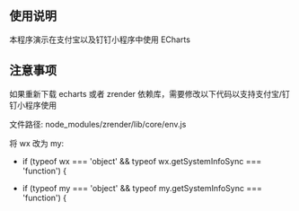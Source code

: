 ## 使用说明
本程序演示在支付宝以及钉钉小程序中使用 ECharts

## 注意事项
如果重新下载 echarts 或者 zrender 依赖库，需要修改以下代码以支持支付宝/钉钉小程序使用

文件路径:
node_modules/zrender/lib/core/env.js

将 wx 改为 my:
- if (typeof wx === 'object' && typeof wx.getSystemInfoSync === 'function') {
+ if (typeof my === 'object' && typeof my.getSystemInfoSync === 'function') {